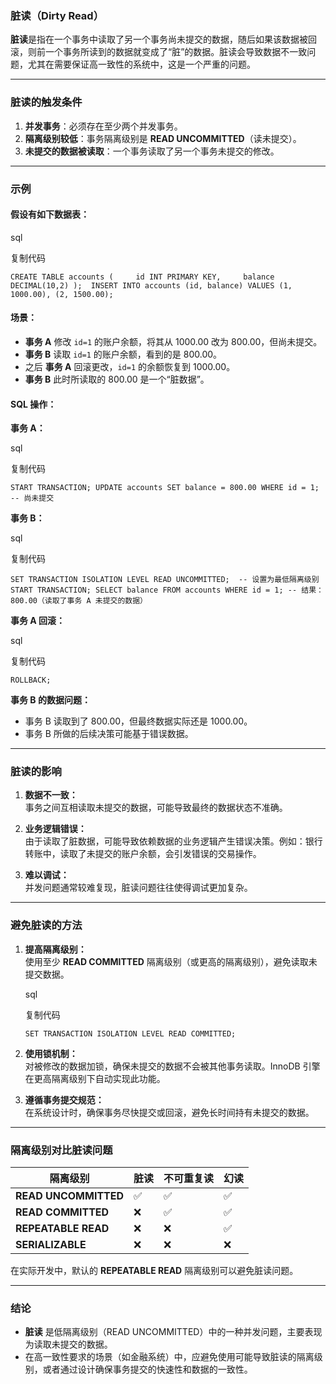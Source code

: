 ### **脏读（Dirty Read）**

**脏读**是指在一个事务中读取了另一个事务尚未提交的数据，随后如果该数据被回滚，则前一个事务所读到的数据就变成了“脏”的数据。脏读会导致数据不一致问题，尤其在需要保证高一致性的系统中，这是一个严重的问题。

---

### **脏读的触发条件**

1. **并发事务**：必须存在至少两个并发事务。
2. **隔离级别较低**：事务隔离级别是 **READ UNCOMMITTED**（读未提交）。
3. **未提交的数据被读取**：一个事务读取了另一个事务未提交的修改。

---

### **示例**

#### 假设有如下数据表：

sql

复制代码

`CREATE TABLE accounts (     id INT PRIMARY KEY,     balance DECIMAL(10,2) );  INSERT INTO accounts (id, balance) VALUES (1, 1000.00), (2, 1500.00);`

#### 场景：

- **事务 A** 修改 `id=1` 的账户余额，将其从 1000.00 改为 800.00，但尚未提交。
- **事务 B** 读取 `id=1` 的账户余额，看到的是 800.00。
- 之后 **事务 A** 回滚更改，`id=1` 的余额恢复到 1000.00。
- **事务 B** 此时所读取的 800.00 是一个“脏数据”。

#### SQL 操作：

**事务 A：**

sql

复制代码

`START TRANSACTION; UPDATE accounts SET balance = 800.00 WHERE id = 1; -- 尚未提交`

**事务 B：**

sql

复制代码

`SET TRANSACTION ISOLATION LEVEL READ UNCOMMITTED;  -- 设置为最低隔离级别 START TRANSACTION; SELECT balance FROM accounts WHERE id = 1; -- 结果：800.00（读取了事务 A 未提交的数据）`

**事务 A 回滚：**

sql

复制代码

`ROLLBACK;`

**事务 B 的数据问题：**

- 事务 B 读取到了 800.00，但最终数据实际还是 1000.00。
- 事务 B 所做的后续决策可能基于错误数据。

---

### **脏读的影响**

1. **数据不一致：**  
    事务之间互相读取未提交的数据，可能导致最终的数据状态不准确。
    
2. **业务逻辑错误：**  
    由于读取了脏数据，可能导致依赖数据的业务逻辑产生错误决策。例如：银行转账中，读取了未提交的账户余额，会引发错误的交易操作。
    
3. **难以调试：**  
    并发问题通常较难复现，脏读问题往往使得调试更加复杂。
    

---

### **避免脏读的方法**

1. **提高隔离级别：**  
    使用至少 **READ COMMITTED** 隔离级别（或更高的隔离级别），避免读取未提交数据。
    
    sql
    
    复制代码
    
    `SET TRANSACTION ISOLATION LEVEL READ COMMITTED;`
    
2. **使用锁机制：**  
    对被修改的数据加锁，确保未提交的数据不会被其他事务读取。InnoDB 引擎在更高隔离级别下自动实现此功能。
    
3. **遵循事务提交规范：**  
    在系统设计时，确保事务尽快提交或回滚，避免长时间持有未提交的数据。
    

---

### **隔离级别对比脏读问题**

| 隔离级别                 | 脏读  | 不可重复读 | 幻读  |
| -------------------- | --- | ----- | --- |
| **READ UNCOMMITTED** | ✅   | ✅     | ✅   |
| **READ COMMITTED**   | ❌   | ✅     | ✅   |
| **REPEATABLE READ**  | ❌   | ❌     | ✅   |
| **SERIALIZABLE**     | ❌   | ❌     | ❌   |

在实际开发中，默认的 **REPEATABLE READ** 隔离级别可以避免脏读问题。

---

### **结论**

- **脏读** 是低隔离级别（READ UNCOMMITTED）中的一种并发问题，主要表现为读取未提交的数据。
- 在高一致性要求的场景（如金融系统）中，应避免使用可能导致脏读的隔离级别，或者通过设计确保事务提交的快速性和数据的一致性。